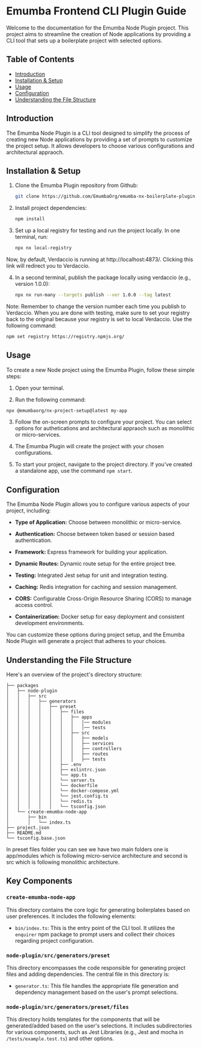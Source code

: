 # Emumba Frontend CLI Plugin Guide

Welcome to the documentation for the Emumba Node Plugin project. This project aims to streamline the creation of Node applications by providing a CLI tool that sets up a boilerplate project with selected options.

## Table of Contents

- [Introduction](#introduction)
- [Installation & Setup](#installation--setup)
- [Usage](#usage)
- [Configuration](#configuration)
- [Understanding the File Structure](#understanding-the-file-structure)

## Introduction

The Emumba Node Plugin is a CLI tool designed to simplify the process of creating new Node applications by providing a set of prompts to customize the project setup. It allows developers to choose various configurations and architectural appraoch.

## Installation & Setup

1. Clone the Emumba Plugin repository from Github:

   ```bash
   git clone https://github.com/EmumbaOrg/emumba-nx-boilerplate-plugin.git
   ```

2. Install project dependencies:

   ```bash
   npm install
   ```

3. Set up a local registry for testing and run the project locally. In one terminal, run:

   ```bash
   npx nx local-registry
   ```

Now, by default, Verdaccio is running at http://localhost:4873/. Clicking this link will redirect you to Verdaccio.


4. In a second terminal, publish the package locally using verdaccio (e.g., version 1.0.0):
   ```bash
   npx nx run-many --targets publish --ver 1.0.0 --tag latest
   ```

Note: Remember to change the version number each time you publish to Verdaccio. When you are done with testing, make sure to set your registry back to the original because your registry is set to local Verdaccio. Use the following command:
   ```bash
   npm set registry https://registry.npmjs.org/
   ```

## Usage

To create a new Node project using the Emumba Plugin, follow these simple steps:

1. Open your terminal.

2. Run the following command:

```bash
npx @emumbaorg/nx-project-setup@latest my-app
```
3. Follow the on-screen prompts to configure your project. You can select options for authetications and architectural appraoch such as monolithic or micro-services.

4. The Emumba Plugin will create the project with your chosen configurations.

5. To start your project, navigate to the project directory. If you've created a standalone app, use the command `npm start`.

## Configuration

The Emumba Node Plugin allows you to configure various aspects of your project, including:

- **Type of Application:** Choose between monolithic or micro-service.

- **Authentication:** Choose between token based or session based authentication.

- **Framework:** Express framework for building your application.

- **Dynamic Routes:** Dynamic route setup for the entire project tree.

- **Testing:** Integrated Jest setup for unit and integration testing.

- **Caching:** Redis integration for caching and session management.

- **CORS:** Configurable Cross-Origin Resource Sharing (CORS) to manage access control.

- **Containerization:** Docker setup for easy deployment and consistent development environments.

You can customize these options during project setup, and the Emumba Node Plugin will generate a project that adheres to your choices.

## Understanding the File Structure

Here's an overview of the project's directory structure:

```
├── packages
│   ├── node-plugin
│   │   ├── src
│   │   │   ├── generators
│   │   │   │   ├── preset
│   │   │   │   │   ├── files
│   │   │   │   │   │   ├── apps
│   │   │   │   │   │   │   │── modules
│   │   │   │   │   │   │   │── tests
│   │   │   │   │   │   ├── src
│   │   │   │   │   │   │   ├── models
│   │   │   │   │   │   │   ├── services
│   │   │   │   │   │   │   ├── controllers
│   │   │   │   │   │   │   ├── routes
│   │   │   │   │   │   │   ├── tests
│   │   │   │   │   ├── .env
│   │   │   │   │   ├── eslintrc.json
│   │   │   │   │   └── app.ts
│   │   │   │   │   └── server.ts
│   │   │   │   │   └── dockerfile
│   │   │   │   │   └── docker-compose.yml
│   │   │   │   │   └── jest.config.ts
│   │   │   │   │   └── redis.ts
│   │   │   │   │   └── tsconfig.json
│   └── create-emumba-node-app
│       ├── bin
│       │   └── index.ts
├── project.json
├── README.md
└── tsconfig.base.json
```

In preset files folder you can see we have two main folders one is app/modules which is following micro-service architecture and second is
src which is following monolithic architecture.

## Key Components

### `create-emumba-node-app`

This directory contains the core logic for generating boilerplates based on user preferences. It includes the following elements:

- `bin/index.ts`: This is the entry point of the CLI tool. It utilizes the `enquirer` npm package to prompt users and collect their choices regarding project configuration.

### `node-plugin/src/generators/preset`

This directory encompasses the code responsible for generating project files and adding dependencies. The central file in this directory is:

- `generator.ts`: This file handles the appropriate file generation and dependency management based on the user's prompt selections.

### `node-plugin/src/generators/preset/files`

This directory holds templates for the components that will be generated/added based on the user's selections. It includes subdirectories for various components, such as Jest Libraries (e.g., Jest and mocha in `/tests/example.test.ts`) and other options.
